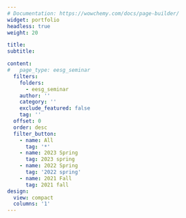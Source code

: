 ```yaml
---
# Documentation: https://wowchemy.com/docs/page-builder/
widget: portfolio
headless: true
weight: 20

title:
subtitle:

content:
#   page_type: eesg_seminar
  filters:
    folders:
      - eesg_seminar
    author: ''
    category: ''
    exclude_featured: false
    tag: ''
  offset: 0
  order: desc
  filter_button:
    - name: All
      tag: '*'
    - name: 2023 Spring
      tag: 2023 spring
    - name: 2022 Spring
      tag: '2022 spring'
    - name: 2021 Fall
      tag: 2021 fall
design:
  view: compact
  columns: '1'
---
```

